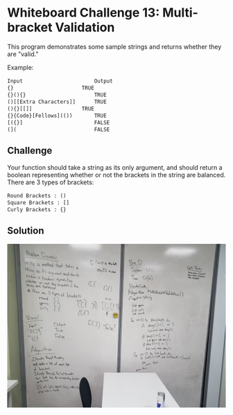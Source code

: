 # Whiteboard Challenge 13: Multi-bracket Validation
This program demonstrates some sample strings and returns whether they are "valid."

Example:	
        
    Input 	                    Output
    {} 	                    TRUE
    {}(){} 	                    TRUE
    ()[[Extra Characters]] 	    TRUE
    (){}[[]] 	            TRUE
    {}{Code}[Fellows](()) 	    TRUE
    [({}] 	                    FALSE
    (]( 	                    FALSE

## Challenge
Your function should take a string as its only argument, and should return a boolean representing whether or not the brackets in the string are balanced. There are 3 types of brackets:

    Round Brackets : ()
    Square Brackets : []
    Curly Brackets : {}

## Solution
![whiteboard 13 image](../../assets/multi_bracket_validation.jpg "Whiteboard Challenge 13 Solution")
